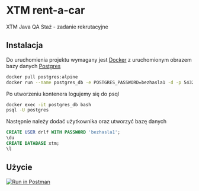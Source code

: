# XTM rent-a-car

XTM Java QA Staż - zadanie rekrutacyjne

## Instalacja

Do uruchomienia projektu wymagany jest [Docker](https://www.docker.com/get-started) z uruchomionym obrazem bazy danych [Postgres](https://hub.docker.com/_/postgres)

```bash
docker pull postgres:alpine
docker run --name postgres_db -e POSTGRES_PASSWORD=bezhasla1 -d -p 5432:5432 postgres:alpine
```
Po utworzeniu kontenera logujemy się do psql
```bash
docker exec -it postgres_db bash
psql -U postgres
```
Następnie należy dodać użytkownika oraz utworzyć bazę danych
```sql
CREATE USER drlf WITH PASSWORD 'bezhasla1';
\du
CREATE DATABASE xtm;
\l
```


## Użycie
[![Run in Postman](https://run.pstmn.io/button.svg)](https://app.getpostman.com/run-collection/f014309c9c59c62b269a)
